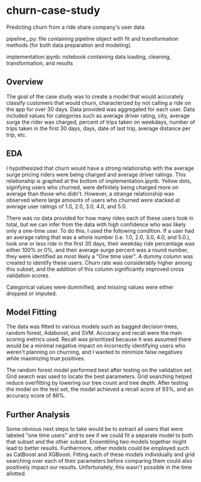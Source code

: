 # churn-case-study
Predicting churn from a ride share company's user data


pipeline_.py: file containing pipeline object with fit and transformation methods (for both data preparation and modeling).

implementation.ipynb: notebook containing data loading, cleaning, transformation, and results


## Overview

The goal of the case study was to create a model that would accurately classify customers that would churn, characterized by not calling a ride on the app for over 30 days. Data provided was aggregated for each user. Data included values for categories such as average driver rating, city, average surge the rider was charged, percent of trips taken on weekdays, number of trips taken in the first 30 days, days, date of last trip, average distance per trip, etc.

## EDA

I hypothesized that churn would have a strong relationship with the average surge pricing riders were being charged and average driver ratings. This relationship is graphed at the bottom of implementation.ipynb. Yellow dots, siginfying users who churned, were definitely being charged more on average than those who didn't. However, a strange relationship was observed where large amounts of users who churned were stacked at average user ratings of 1.0, 2.0, 3.0, 4.0, and 5.0. 

There was no data provided for how many rides each of these users took in total, but we can infer from the data with high confidence who was likely only a one-time user. To do this, I used the following condition. If a user had an average rating that was a whole number (i.e. 1.0, 2.0, 3.0, 4.0, and 5.0.), took one or less ride in the first 30 days, their weekday ride percentage was either 100% or 0%, and their average surge percent was a round number, they were identified as most likely a "One time user". A dummy column was created to identify these users. Churn rate was considerably higher among this subset, and the addition of this column significantly improved cross validation scores. 

Categorical values were dummified, and missing values were either dropped or imputed. 

## Model Fitting

The data was fitted to various models such as bagged decision trees, random forest, Adaboost, and SVM. Accuracy and recall were the main scoring metrics used. Recall was prioritized because it was assumed there would be a minimal negative impact on incorrectly identifying users who weren't planning on churning, and I wanted to minimize false negatives while maximizing true positives.

The random forest model performed best after testing on the validation set. Grid search was used to locate the best parameters. Grid searching helped reduce overfitting by lowering our tree count and tree depth. After testing the model on the test set, the model achieved a recall score of 93%, and an accuracy score of 86%.

## Further Analysis

Some obvious next steps to take would be to extract all users that were labeled "one time users" and to see if we could fit a separate model to both that subset and the other subset. Ensembling two models together might lead to better results. Furthermore, other models could be employed such as CatBoost and XGBoost. Fitting each of these models individually and grid searching over each of their parameters before comparing them could also positively impact our results. Unfortunately, this wasn't possible in the time allotted. 
